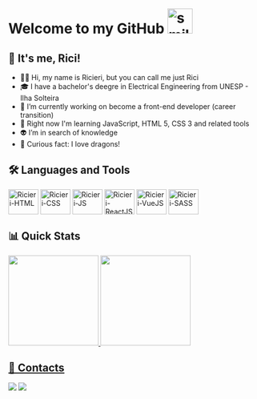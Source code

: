 # Welcome to my GitHub <img height="50px" width="50px" alt="smile-excited-happy-dance-toothless" src="https://media.tenor.com/bmvRZ3YACR8AAAAi/smile-excited.gif">

## 👋 It's me, Rici! 

- 🙋‍♂️ Hi, my name is Ricieri, but you can call me just Rici
- 🎓 I have a bachelor's deegre in Electrical Engineering from UNESP - Ilha Solteira
- 🔭 I’m currently working on become a front-end developer (career transition)
- 🌱 Right now I'm learning JavaScript, HTML 5, CSS 3 and related tools
- 👽 I’m in search of knowledge
- 🐲 Curious fact: I love dragons! 

## 🛠 Languages and Tools
<div style="display: inline_block"> 
    <img align="center" alt="Ricieri-HTML" height="50" width="60" src="https://cdn.jsdelivr.net/gh/devicons/devicon/icons/html5/html5-plain-wordmark.svg">
    <img align="center" alt="Ricieri-CSS" height="50" width="60" src="https://cdn.jsdelivr.net/gh/devicons/devicon/icons/css3/css3-plain-wordmark.svg">
    <img align="center" alt="Ricieri-JS" height="50" width="60" src="https://cdn.jsdelivr.net/gh/devicons/devicon/icons/javascript/javascript-plain.svg" />    
    <img align="center" alt="Ricieri-ReactJS" height="50" width="60" src="https://cdn.jsdelivr.net/gh/devicons/devicon/icons/react/react-original-wordmark.svg" />  
    <img align="center" alt="Ricieri-VueJS" height="50" width="60" src="https://cdn.jsdelivr.net/gh/devicons/devicon/icons/vuejs/vuejs-original-wordmark.svg" /> 
    <img align="center" alt="Ricieri-SASS" height="50" width="60" src="https://cdn.jsdelivr.net/gh/devicons/devicon/icons/sass/sass-original.svg" />
</div>



## 📊 Quick Stats
<div>
  <a href="https://github.com/ricierirossi">
  <img height="180em" src="https://github-readme-stats.vercel.app/api?username=ricierirossi&show_icons=true&theme=transparent&include_all_commits=true&count_private=true&rank_icon=github"/>
  <img height="180em" src="https://github-readme-stats.vercel.app/api/top-langs/?username=ricierirossi&layout=compact&langs_count=7&theme=transparent"/>
</div>

## 📱 Contacts
<div> 
  <a href = "mailto:rossi.ricieri@gmail.com"><img src="https://img.shields.io/badge/-Gmail-%23333?style=for-the-badge&logo=gmail&logoColor=white" target="_blank"></a>
  <a href="https://www.linkedin.com/in/matheus-ricieri-rossi-da-silva-17768a1b8/" target="_blank"><img src="https://img.shields.io/badge/-LinkedIn-%23333?style=for-the-badge&logo=linkedin&logoColor=white" target="_blank"></a>   
</div>

